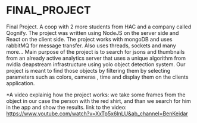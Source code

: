 # FINAL_PROJECT
 Final Project. 
 A coop with 2 more students from HAC and a company called Qognify.
 The project was written using NodeJS on the server side and React on the client side.
 The project works with mongoDB and uses rabbitMQ for message transfer.
 Also uses threads, sockets and many more...
 Main purpose of the project is to search for jsons and thumbnails from an already active
 analytics server that uses a unique algorithm from nvidia deapstream infrastructure
 using yolo object detection system.
 Our project is meant to find those objects by filtering them by selecting parameters
 such as colors, cameras , time and display them on the clients application.

*A video explainig how the project works: 
we take some frames from the object in our case the person with the red shirt,
and than we search for him in the app and show the results.
link to the video:
https://www.youtube.com/watch?v=XxTp5x6lnLU&ab_channel=BenKeidar
